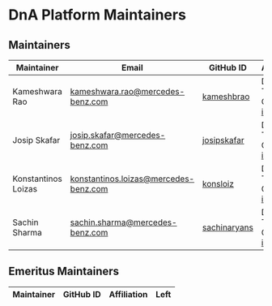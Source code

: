 <!-- SPDX-License-Identifier: MIT --->
# DnA Platform Maintainers

## Maintainers

| Maintainer          | Email                             | GitHub ID                                   | Affiliation                                                                                       | Joined     |
|---------------------|-----------------------------------|---------------------------------------------|---------------------------------------------------------------------------------------------------|------------|
| Kameshwara Rao | <kameshwara.rao@mercedes-benz.com> | [kameshbrao](https://github.com/kameshbrao)   | Daimler TSS GmbH, [imprint](https://github.com/Daimler/daimler-foss/blob/master/LEGAL_IMPRINT.md) | 2021-12-24 |
| Josip Skafar | <josip.skafar@mercedes-benz.com> | [josipskafar](https://github.com/josipskafar)   | Daimler TSS GmbH, [imprint](https://github.com/Daimler/daimler-foss/blob/master/LEGAL_IMPRINT.md) | 2021-12-24 |
| Konstantinos Loizas | <konstantinos.loizas@mercedes-benz.com> | [konsloiz](https://github.com/konsloiz)   | Daimler TSS GmbH, [imprint](https://github.com/Daimler/daimler-foss/blob/master/LEGAL_IMPRINT.md) | 2021-12-24 |
| Sachin Sharma | <sachin.sharma@mercedes-benz.com> | [sachinaryans](https://github.com/sachinaryans)   | Daimler TSS GmbH, [imprint](https://github.com/Daimler/daimler-foss/blob/master/LEGAL_IMPRINT.md) | 2021-12-24 |


## Emeritus Maintainers

| Maintainer | GitHub ID | Affiliation | Left |
|------------|-----------|-------------|------|

